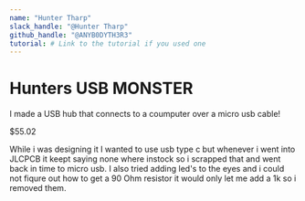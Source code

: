 ```yaml
---
name: "Hunter Tharp"
slack_handle: "@Hunter Tharp"
github_handle: "@ANYB0DYTH3R3"
tutorial: # Link to the tutorial if you used one
---
```


# Hunters USB MONSTER

I made a USB hub that connects to a coumputer over a micro usb cable!

$55.02

While i was designing it I wanted to use usb type c but whenever i went into JLCPCB it keept saying none where instock so i scrapped that and went back in time to micro usb. I also tried adding led's to the eyes and i could not fiqure out how to get a 90 Ohm resistor it would only let me add a 1k so i removed them.
